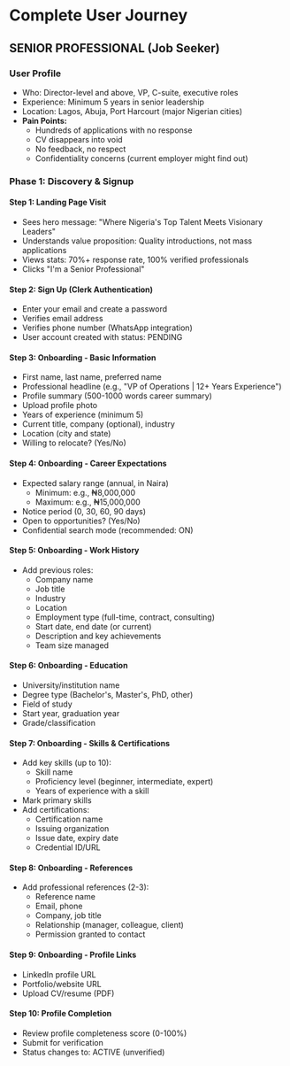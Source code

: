 # Complete User Journey

## SENIOR PROFESSIONAL (Job Seeker)

### User Profile
-	Who: Director-level and above, VP, C-suite, executive roles
-	Experience: Minimum 5 years in senior leadership
-	Location: Lagos, Abuja, Port Harcourt (major Nigerian cities)
-	**Pain Points:** 
    -	Hundreds of applications with no response
    -	CV disappears into void
    -	No feedback, no respect
    -   Confidentiality concerns (current employer might find out)

### Phase 1: Discovery & Signup

#### Step 1: Landing Page Visit
- Sees hero message: "Where Nigeria's Top Talent Meets Visionary Leaders"
- Understands value proposition: Quality introductions, not mass applications
- Views stats: 70%+ response rate, 100% verified professionals
- Clicks "I'm a Senior Professional"

#### Step 2: Sign Up (Clerk Authentication)
- Enter your email and create a password
- Verifies email address
- Verifies phone number (WhatsApp integration)
- User account created with status: PENDING

#### Step 3: Onboarding - Basic Information
- First name, last name, preferred name
- Professional headline (e.g., "VP of Operations | 12+ Years Experience")
- Profile summary (500-1000 words career summary)
- Upload profile photo
- Years of experience (minimum 5)
- Current title, company (optional), industry
- Location (city and state)
- Willing to relocate? (Yes/No)

#### Step 4: Onboarding - Career Expectations
- Expected salary range (annual, in Naira) 
    -   Minimum: e.g., ₦8,000,000
    -   Maximum: e.g., ₦15,000,000
- Notice period (0, 30, 60, 90 days)
- Open to opportunities? (Yes/No)
- Confidential search mode (recommended: ON)

#### Step 5: Onboarding - Work History
-   Add previous roles: 
    -   Company name
    -   Job title
    -   Industry
    -   Location
    -   Employment type (full-time, contract, consulting)
    -   Start date, end date (or current)
    -   Description and key achievements
    -   Team size managed

#### Step 6: Onboarding - Education
-	University/institution name
-	Degree type (Bachelor's, Master's, PhD, other)
-	Field of study
-	Start year, graduation year
-	Grade/classification

#### Step 7: Onboarding - Skills & Certifications
-	Add key skills (up to 10): 
    -	Skill name
    -	Proficiency level (beginner, intermediate, expert)
    -	Years of experience with a skill
-	Mark primary skills
-	Add certifications: 
    -  Certification name
    -	Issuing organization
    -	Issue date, expiry date
    -	Credential ID/URL

#### Step 8: Onboarding - References
-	Add professional references (2-3): 
    -	Reference name
    -	Email, phone
    -	Company, job title
    -	Relationship (manager, colleague, client)
    -	Permission granted to contact

#### Step 9: Onboarding - Profile Links
-	LinkedIn profile URL
-	Portfolio/website URL
-	Upload CV/resume (PDF)

#### Step 10: Profile Completion
-	Review profile completeness score (0-100%)
-	Submit for verification
-	Status changes to: ACTIVE (unverified)


